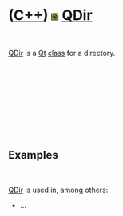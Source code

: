 



 

 

 

 

 

([C++](Cpp.md)) ![Qt](PicQt.png) [QDir](CppQDir.md)
=====================================================

 

[QDir](CppQDir.md) is a [Qt](CppQt.md) [class](CppClass.htm) for a
directory.

 

 

 

 

 

Examples
--------

 

[QDir](CppQDir.md) is used in, among others:

-   ...

 

 

 

 

 





 



